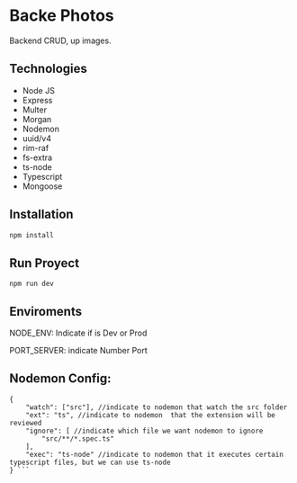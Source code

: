 # Backe Photos
Backend CRUD, up images.

## Technologies
* Node JS
* Express
* Multer
* Morgan
* Nodemon
* uuid/v4
* rim-raf
* fs-extra
* ts-node
* Typescript
* Mongoose

## Installation

```bash
npm install
```

## Run Proyect

```
npm run dev
```

## Enviroments
NODE_ENV:  Indicate if is Dev or Prod

PORT_SERVER:  indicate Number Port

## Nodemon Config:
```
{
    "watch": ["src"], //indicate to nodemon that watch the src folder
    "ext": "ts", //indicate to nodemon  that the extension will be reviewed
    "ignore": [ //indicate which file we want nodemon to ignore
        "src/**/*.spec.ts"
    ],
    "exec": "ts-node" //indicate to nodemon that it executes certain typescript files, but we can use ts-node
} ```
